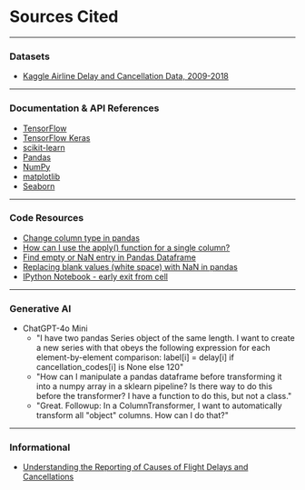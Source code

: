 # Sources Cited

---

### Datasets
- [Kaggle Airline Delay and Cancellation Data, 2009-2018](https://www.kaggle.com/datasets/yuanyuwendymu/airline-delay-and-cancellation-data-2009-2018)

---

### Documentation & API References
- [TensorFlow](https://www.tensorflow.org/api_docs/python/tf)
- [TensorFlow Keras](https://www.tensorflow.org/api_docs/python/tf/keras)
- [scikit-learn](https://scikit-learn.org/stable/api/index.html)
- [Pandas](https://pandas.pydata.org/docs/reference/index.html#api)
- [NumPy](https://numpy.org/doc/2.1/reference/index.html)
- [matplotlib](https://matplotlib.org/stable/api/index.html)
- [Seaborn](https://seaborn.pydata.org/api.html)

---

### Code Resources
- [Change column type in pandas](https://stackoverflow.com/questions/15891038/change-column-type-in-pandas)
- [How can I use the apply() function for a single column?](https://stackoverflow.com/questions/34962104/how-can-i-use-the-apply-function-for-a-single-column)
- [Find empty or NaN entry in Pandas Dataframe](https://stackoverflow.com/questions/27159189/find-empty-or-nan-entry-in-pandas-dataframe)
- [Replacing blank values (white space) with NaN in pandas](https://stackoverflow.com/questions/13445241/replacing-blank-values-white-space-with-nan-in-pandas)
- [IPython Notebook - early exit from cell](https://stackoverflow.com/questions/24005221/ipython-notebook-early-exit-from-cell)

---

### Generative AI
- ChatGPT-4o Mini
  - "I have two pandas Series object of the same length. I want to create a new series with that obeys the following expression for each element-by-element comparison: label[i] = delay[i] if cancellation_codes[i] is None else 120"
  - "How can I manipulate a pandas dataframe before transforming it into a numpy array in a sklearn pipeline? Is there way to do this before the transformer? I have a function to do this, but not a class."
  - "Great. Followup: In a ColumnTransformer, I want to automatically transform all "object" columns. How can I do that?"

---

### Informational
- [Understanding the Reporting of Causes of Flight Delays and Cancellations](https://www.bts.gov/topics/airlines-and-airports/understanding-reporting-causes-flight-delays-and-cancellations)
